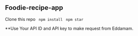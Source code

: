 ## Foodie-recipe-app

Clone this repo
`
npm install`
`
npm star`

**Use Your API ID and API key to make request from Eddamam. 
